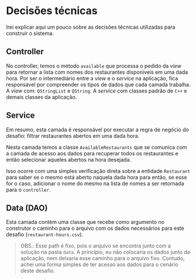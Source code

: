 # Decisões técnicas

Irei explicar aqui um pouco sobre as decisões técnicas utilizadas para construir o sistema.

## Controller

No controller, temos o método `available` que processa o pedido da _view_ para retornar a lista com nomes dos restaurantes disponíveis em uma dada hora. Por ser o intermediário entre a _view_ e o _service_ na aplicação, fica responsável por compreender os tipos de dados que cada camada trabalha. A _view_ com: `QStringList` e `QString`. A _service_ com classes padrão de `C++` e demais classes da aplicação.

## Service

Em resumo, esta camada é responsável por executar a regra de negócio do desafio: filtrar restaurantes abertos em uma dada hora.

Nesta camada temos a classe `AvailableRestaurants` que se comunica com a camada de acesso aos dados para recuperar todos os restaurantes e então selecionar aqueles abertos na hora desejada.

Isso ocorre com uma simples verificação direta sobre a entidade `Restaurant` para saber se o mesmo está aberto naquela dada hora para então, se esse for o caso, adicionar o nome do mesmo na lista de nomes a ser retornada para o `controller`.

## Data (DAO)

Esta camada contém uma classe que recebe como argumento no construtor o caminho para o arquivo com os dados necessários para este desafio (`restaurant-hours.csv`).

> OBS.: Esse path é fixo, pois o arquivo se encontra junto com a solução na pasta `data`. A princípio, eu não colocaria os dados junto da aplicação, nem deixaria esse caminho para o arquivo fixo. Contudo, achei uma forma simples de ter acesso aos dados para o cenário deste desafio.